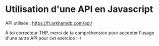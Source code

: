 # Utilisation d'une API en Javascript

API utilisée : https://fr.arkhamdb.com/api/

À toi correcteur THP, merci de ta compréhension pour accepter l'usage d'une autre API pour cet exercice :-)


